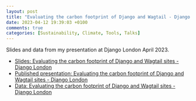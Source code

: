 ```yaml
---
layout: post
title: "Evaluating the carbon footprint of Django and Wagtail - Django London"
date: 2023-04-12 19:39:03 +0100
comments: true
categories: [Sustainability, Climate, Tools, Talks]
---
```


Slides and data from my presentation at Django London April 2023.

<!-- more -->

- [Slides: Evaluating the carbon footprint of Django and Wagtail sites - Django London](https://docs.google.com/presentation/d/1nt70OGv7yq-W0FOnaPeQAW42i6D1lMl3Fi_hEAADWgc/edit)
- [Published presentation: Evaluating the carbon footprint of Django and Wagtail sites - Django London](https://docs.google.com/presentation/d/e/2PACX-1vRO-SkiAvo0vLfudBaCQFV-gBcx1C2Ck2asD__flMz1W65ysLLk79XU_keRITnQGcurXLUIRFCxX0GW/pub)
- [Data: Evaluating the carbon footprint of Django and Wagtail sites - Django London](https://docs.google.com/spreadsheets/d/1Pv1jqWh7crhhmponSseFh5iqpgL2H8REvtu_UMl31uY/edit)
